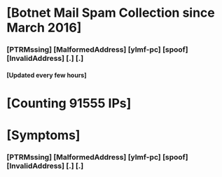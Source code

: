 # [Botnet Mail Spam Collection since March 2016]
### [PTRMssing] [MalformedAddress] [ylmf-pc] [spoof] [InvalidAddress] [.] [.]
#### [Updated every few hours]

# [Counting 91555 IPs]

# [Symptoms] 
###   [PTRMssing] [MalformedAddress] [ylmf-pc] [spoof] [InvalidAddress] [.] [.]
